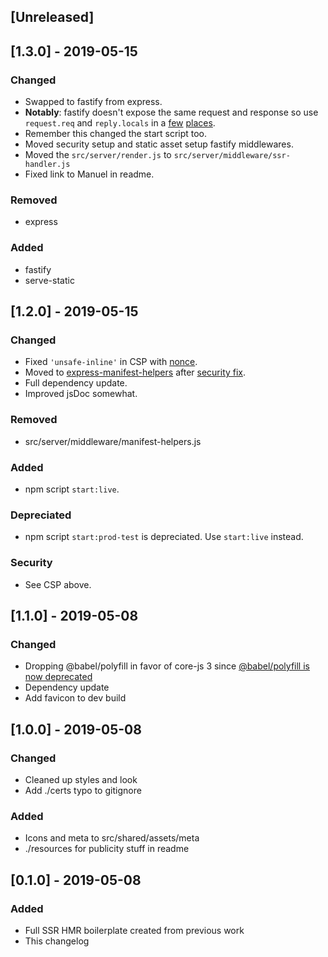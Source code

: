 ## [Unreleased]

## [1.3.0] - 2019-05-15
### Changed
- Swapped to fastify from express.
- **Notably**: fastify doesn't expose the same request and response so use `request.req` and `reply.locals` in a [few](src/server/index.js) [places](src/server/render.js).
- Remember this changed the start script too.
- Moved security setup and static asset setup fastify middlewares.
- Moved the `src/server/render.js` to `src/server/middleware/ssr-handler.js`
- Fixed link to Manuel in readme.
### Removed
- express
### Added
- fastify
- serve-static

## [1.2.0] - 2019-05-15
### Changed
- Fixed `'unsafe-inline'` in CSP with [nonce](src/server/index.js).
- Moved to [express-manifest-helpers](https://github.com/danethurber/express-manifest-helpers) after [security fix](https://github.com/danethurber/express-manifest-helpers/pull/4).
- Full dependency update.
- Improved jsDoc somewhat.
### Removed
- src/server/middleware/manifest-helpers.js
### Added
- npm script `start:live`.
### Depreciated
- npm script `start:prod-test` is depreciated. Use `start:live` instead.
### Security
-  See CSP above.


## [1.1.0] - 2019-05-08
### Changed
- Dropping @babel/polyfill in favor of core-js 3 since [@babel/polyfill is now deprecated](https://github.com/zloirock/core-js/blob/master/docs/2019-03-19-core-js-3-babel-and-a-look-into-the-future.md#babelpolyfill)
- Dependency update
- Add favicon to dev build

## [1.0.0] - 2019-05-08
### Changed
- Cleaned up styles and look
- Add ./certs typo to gitignore
### Added
- Icons and meta to src/shared/assets/meta
- ./resources for publicity stuff in readme

## [0.1.0] - 2019-05-08
### Added
- Full SSR HMR boilerplate created from previous work
- This changelog